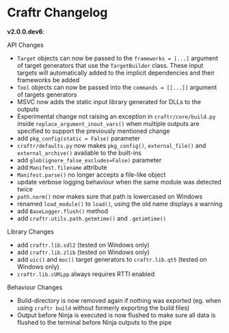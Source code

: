 # Craftr Changelog

__v2.0.0.dev6__:

API Changes

- `Target` objects can now be passed to the `frameworks = [...]` argument
  of target generators that use the `TargetBuilder` class. These input targets
  will automatically added to the implicit dependencies and their frameworks
  be added
- `Tool` objects can now be passed into the `commands = [[...]]` argument
  of targets generators
- MSVC now adds the static input library generated for DLLs to the outputs
- Experimental change not raising an exception in `craftr/core/build.py` inside
  `replace_argument_inout_vars()` when multiple outputs are specified to support
  the previously mentioned change
- add `pkg_config(static = False)` parameter
- `craftr/defaults.py` now makes `pkg_config()`, `external_file()` and
  `external_archive()` available to the built-ins
- add `glob(ignore_false_excludes=False)` parameter
- add `Manifest.filename` attribute
- `Manifest.parse()` no longer accepts a file-like object
- update verbose logging behaviour when the same module was detected twice
- `path.norm()` now makes sure that path is lowercased on Windows
- renamed `load_module()` to `load()`, using the old name displays a warning
- add `BaseLogger.flush()` method
- add `craftr.utils.path.getmtime()` and `.getimtime()`

Library Changes

- add `craftr.lib.sdl2` (tested on Windows only)
- add `craftr.lib.zlib` (tested on Windows only)
- add `uic()` and `moc()` target generators to `craftr.lib.qt5` (tested on Windows only)
- `craftr.lib.cURLpp` always requires RTTI enabled

Behaviour Changes

- Build-directory is now removed again if nothing was exported (eg. when
  using `craftr build` without formerly exporting the build files)
- Output before Ninja is executed is now flushed to make sure all data is
  flushed to the terminal before Ninja outputs to the pipe
